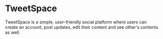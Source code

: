 # TweetSpace
TweetSpace is a simple, user-friendly social platform where users can create an account, post updates, edit their content and see other's contents as well.
